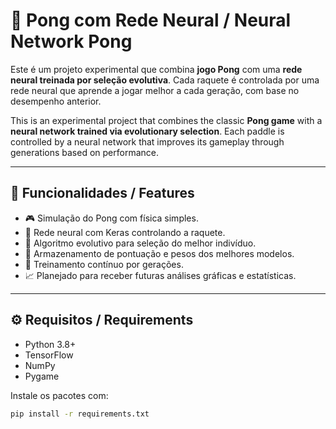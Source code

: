 # 🧠 Pong com Rede Neural / Neural Network Pong

Este é um projeto experimental que combina **jogo Pong** com uma **rede neural treinada por seleção evolutiva**. Cada raquete é controlada por uma rede neural que aprende a jogar melhor a cada geração, com base no desempenho anterior.

This is an experimental project that combines the classic **Pong game** with a **neural network trained via evolutionary selection**. Each paddle is controlled by a neural network that improves its gameplay through generations based on performance.

---

## 📌 Funcionalidades / Features

- 🎮 Simulação do Pong com física simples.
- 🧠 Rede neural com Keras controlando a raquete.
- 🌱 Algoritmo evolutivo para seleção do melhor indivíduo.
- 🧾 Armazenamento de pontuação e pesos dos melhores modelos.
- 🔄 Treinamento contínuo por gerações.
- 📈 Planejado para receber futuras análises gráficas e estatísticas.

---

## ⚙️ Requisitos / Requirements

- Python 3.8+
- TensorFlow
- NumPy
- Pygame

Instale os pacotes com:

```bash
pip install -r requirements.txt
